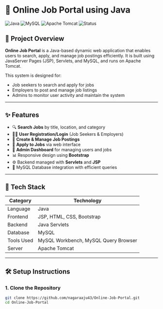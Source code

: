 # 💼 Online Job Portal using Java

![Java](https://img.shields.io/badge/Java-ED8B00?style=for-the-badge&logo=java&logoColor=white)
![MySQL](https://img.shields.io/badge/MySQL-00758F?style=for-the-badge&logo=mysql&logoColor=white)
![Apache Tomcat](https://img.shields.io/badge/Tomcat-F8DC75?style=for-the-badge&logo=apachetomcat&logoColor=black)
![Status](https://img.shields.io/badge/status-active-brightgreen?style=for-the-badge)

## 📌 Project Overview

**Online Job Portal** is a Java-based dynamic web application that enables users to search, apply, and manage job postings efficiently. It is built using JavaServer Pages (JSP), Servlets, and MySQL, and runs on Apache Tomcat.

This system is designed for:
- Job seekers to search and apply for jobs
- Employers to post and manage job listings
- Admins to monitor user activity and maintain the system

---

## ✨ Features

- 🔍 **Search Jobs** by title, location, and category
- 🧑‍💼 **User Registration/Login** (Job Seekers & Employers)
- 📄 **Create & Manage Job Postings**
- 📁 **Apply to Jobs** via web interface
- 🔐 **Admin Dashboard** for managing users and jobs
- 📊 Responsive design using **Bootstrap**
- ⚙️ Backend managed with **Servlets** and **JSP**
- 💾 MySQL Database integration with efficient queries

---

## 🧰 Tech Stack

| Category         | Technology |
|------------------|------------|
| Language         | Java       |
| Frontend         | JSP, HTML, CSS, Bootstrap |
| Backend          | Java Servlets |
| Database         | MySQL      |
| Tools Used       | MySQL Workbench, MySQL Query Browser |
| Server           | Apache Tomcat |

---

## 🛠️ Setup Instructions

### 1. Clone the Repository
```bash
git clone https://github.com/nagaraaju43/Online-Job-Portal.git
cd Online-Job-Portal

